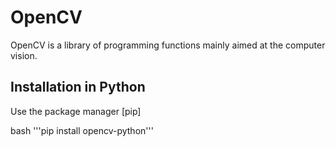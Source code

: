 # OpenCV

OpenCV is a library of programming functions mainly aimed at the computer vision.

## Installation in Python


Use the package manager [pip]

bash
'''pip install opencv-python'''
